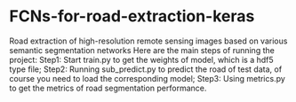 # FCNs-for-road-extraction-keras
Road extraction of high-resolution remote sensing images based on various semantic segmentation networks
Here are the main steps of running the project:
Step1: Start train.py to get the weights of model, which is a hdf5 type file;
Step2: Running sub_predict.py to predict the road of test data, of course you need to load the corresponding model;
Step3: Using metrics.py to get the metrics of road segmentation performance. 
